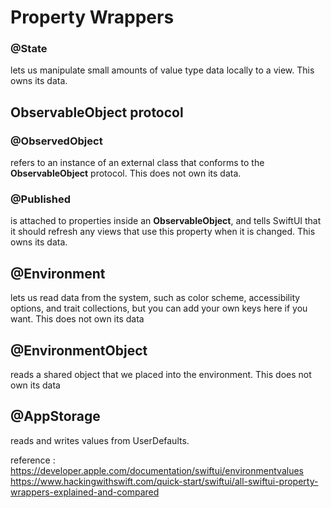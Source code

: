 #  Property Wrappers

###  @State 
lets us manipulate small amounts of value type data locally to a view. This owns its data.


## ObservableObject protocol

###  @ObservedObject 
refers to an instance of an external class that conforms to the **ObservableObject** protocol. This does not own its data.

### @Published 
is attached to properties inside an **ObservableObject**, and tells SwiftUI that it should refresh any views that use this property when it is changed. This owns its data.
    

## @Environment
 lets us read data from the system, such as color scheme, accessibility options, and trait collections, but you can add your own keys here if you want. This does not own its data

## @EnvironmentObject 
reads a shared object that we placed into the environment. This does not own its data


## @AppStorage 
reads and writes values from UserDefaults.



reference : 
https://developer.apple.com/documentation/swiftui/environmentvalues
https://www.hackingwithswift.com/quick-start/swiftui/all-swiftui-property-wrappers-explained-and-compared

